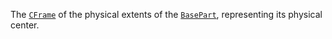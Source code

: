 The [`CFrame`](https://create.roblox.com/docs/reference/engine/datatypes/CFrame) of the physical extents of the [`BasePart`](https://create.roblox.com/docs/reference/engine/classes/BasePart),
representing its physical center.